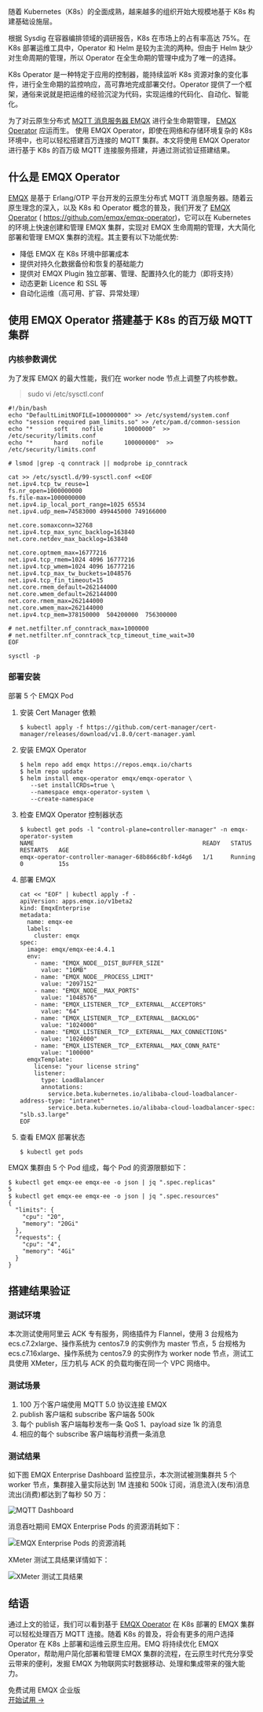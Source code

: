 随着 Kubernetes（K8s）的全面成熟，越来越多的组织开始大规模地基于 K8s 构建基础设施层。

根据 Sysdig 在容器编排领域的调研报告，K8s 在市场上的占有率高达 75%。在 K8s 部署运维工具中，Operator 和 Helm 是较为主流的两种。但由于 Helm 缺少对生命周期的管理，所以 Operator 在全生命期的管理中成为了唯一的选择。

K8s Operator 是一种特定于应用的控制器，能持续监听 K8s 资源对象的变化事件，进行全生命期的监控响应，高可靠地完成部署交付。Operator 提供了一个框架，通俗来说就是把运维的经验沉淀为代码，实现运维的代码化、自动化、智能化。

为了对云原生分布式 [MQTT 消息服务器 EMQX](https://www.emqx.com/zh/products/emqx) 进行全生命期管理， [EMQX Operator](https://www.emqx.com/zh/emqx-kubernetes-operator) 应运而生。 使用 EMQX Operator，即使在网络和存储环境复杂的 K8s 环境中，也可以轻松搭建百万连接的 MQTT 集群。本文将使用 EMQX Operator 进行基于 K8s 的百万级 MQTT 连接服务搭建，并通过测试验证搭建结果。

## 什么是 EMQX Operator

[EMQX](https://www.emqx.com/zh/products/emqx) 是基于 Erlang/OTP 平台开发的云原生分布式 MQTT 消息服务器。随着云原生理念的深入，以及 K8s 和 Operator 概念的普及，我们开发了 [EMQX Operator](https://github.com/emqx/emqx-operator) ( https://github.com/emqx/emqx-operator)，它可以在 Kubernetes 的环境上快速创建和管理 EMQX 集群，实现对 EMQX 生命周期的管理，大大简化部署和管理 EMQX 集群的流程。其主要有以下功能优势:

- 降低 EMQX 在 K8s 环境中部署成本
- 提供对持久化数据备份和恢复的基础能力
- 提供对 EMQX Plugin 独立部署、管理、配置持久化的能力（即将支持）
- 动态更新 Licence 和 SSL 等
- 自动化运维（高可用、扩容、异常处理）

## 使用 EMQX Operator 搭建基于 K8s 的百万级 MQTT 集群

### 内核参数调优

为了发挥 EMQX 的最大性能，我们在 worker node 节点上调整了内核参数。

> sudo vi /etc/sysctl.conf

```
#!/bin/bash
echo "DefaultLimitNOFILE=100000000" >> /etc/systemd/system.conf
echo "session required pam_limits.so" >> /etc/pam.d/common-session
echo "*      soft    nofile      10000000"  >> /etc/security/limits.conf
echo "*      hard    nofile      100000000"  >> /etc/security/limits.conf

# lsmod |grep -q conntrack || modprobe ip_conntrack

cat >> /etc/sysctl.d/99-sysctl.conf <<EOF
net.ipv4.tcp_tw_reuse=1
fs.nr_open=1000000000
fs.file-max=1000000000
net.ipv4.ip_local_port_range=1025 65534
net.ipv4.udp_mem=74583000 499445000 749166000

net.core.somaxconn=32768
net.ipv4.tcp_max_sync_backlog=163840
net.core.netdev_max_backlog=163840

net.core.optmem_max=16777216
net.ipv4.tcp_rmem=1024 4096 16777216
net.ipv4.tcp_wmem=1024 4096 16777216
net.ipv4.tcp_max_tw_buckets=1048576
net.ipv4.tcp_fin_timeout=15
net.core.rmem_default=262144000
net.core.wmem_default=262144000
net.core.rmem_max=262144000
net.core.wmem_max=262144000
net.ipv4.tcp_mem=378150000  504200000  756300000

# net.netfilter.nf_conntrack_max=1000000
# net.netfilter.nf_conntrack_tcp_timeout_time_wait=30
EOF

sysctl -p
```

### 部署安装

部署 5 个 EMQX Pod

1. 安装 Cert Manager 依赖

   ```
   $ kubectl apply -f https://github.com/cert-manager/cert-manager/releases/download/v1.8.0/cert-manager.yaml
   ```

2. 安装 EMQX Operator

   ```
   $ helm repo add emqx https://repos.emqx.io/charts
   $ helm repo update
   $ helm install emqx-operator emqx/emqx-operator \
      --set installCRDs=true \
      --namespace emqx-operator-system \
      --create-namespace
   ```

3. 检查 EMQX Operator 控制器状态

   ```
   $ kubectl get pods -l "control-plane=controller-manager" -n emqx-operator-system
   NAME                                                READY   STATUS    RESTARTS   AGE
   emqx-operator-controller-manager-68b866c8bf-kd4g6   1/1     Running   0          15s
   ```

4. 部署 EMQX

   ```
   cat << "EOF" | kubectl apply -f -
   apiVersion: apps.emqx.io/v1beta2
   kind: EmqxEnterprise
   metadata:
     name: emqx-ee
     labels:
       cluster: emqx
   spec:
     image: emqx/emqx-ee:4.4.1
     env:
       - name: "EMQX_NODE__DIST_BUFFER_SIZE"
         value: "16MB"
       - name: "EMQX_NODE__PROCESS_LIMIT"
         value: "2097152"
       - name: "EMQX_NODE__MAX_PORTS"
         value: "1048576"
       - name: "EMQX_LISTENER__TCP__EXTERNAL__ACCEPTORS"
         value: "64"
       - name: "EMQX_LISTENER__TCP__EXTERNAL__BACKLOG"
         value: "1024000"
       - name: "EMQX_LISTENER__TCP__EXTERNAL__MAX_CONNECTIONS"
         value: "1024000"
       - name: "EMQX_LISTENER__TCP__EXTERNAL__MAX_CONN_RATE"
         value: "100000"
     emqxTemplate:
       license: "your license string"
       listener:
         type: LoadBalancer
         annotations:
           service.beta.kubernetes.io/alibaba-cloud-loadbalancer-address-type: "intranet"
           service.beta.kubernetes.io/alibaba-cloud-loadbalancer-spec: "slb.s3.large"
   EOF
   ```

5. 查看 EMQX 部署状态

   ```
   $ kubectl get pods 
   ```

EMQX 集群由 5 个 Pod 组成，每个 Pod 的资源限额如下：

```
$ kubectl get emqx-ee emqx-ee -o json | jq ".spec.replicas"
5
$ kubectl get emqx-ee emqx-ee -o json | jq ".spec.resources"
{
  "limits": {
    "cpu": "20",
    "memory": "20Gi"
  },
  "requests": {
    "cpu": "4",
    "memory": "4Gi"
  }
}
```

## 搭建结果验证

### 测试环境

本次测试使用阿里云 ACK 专有服务，网络插件为 Flannel，使用 3 台规格为 ecs.c7.2xlarge、操作系统为 centos7.9 的实例作为 master 节点，5 台规格为 ecs.c7.16xlarge、操作系统为 centos7.9 的实例作为 worker node 节点，测试工具使用 XMeter，压力机与 ACK 的负载均衡在同一个 VPC 网络中。

### 测试场景

1. 100 万个客户端使用 MQTT 5.0 协议连接 EMQX
2. publish 客户端和 subscribe 客户端各 500k
3. 每个 publish 客户端每秒发布一条 QoS 1、payload size 1k 的消息
4. 相应的每个 subscribe 客户端每秒消费一条消息

### 测试结果

如下图 EMQX Enterprise Dashboard 监控显示，本次测试被测集群共 5 个 worker 节点，集群接入量实际达到 1M 连接和 500k 订阅，消息流入(发布)消息流出(消费)都达到了每秒 50 万：

![MQTT Dashboard](https://assets.emqx.com/images/13e1800309956fb5f3ab33aff02cf708.png)

消息吞吐期间 EMQX Enterprise Pods 的资源消耗如下：

![EMQX Enterprise Pods 的资源消耗](https://assets.emqx.com/images/ed135d55d4eef23211e13d6a2ae2bdc7.png) 

XMeter 测试工具结果详情如下：

![XMeter 测试工具结果](https://assets.emqx.com/images/a3a460fb17de1f832ef9851f4c826e6e.png)

## 结语

通过上文的验证，我们可以看到基于 [EMQX Operator](https://github.com/emqx/emqx-operator) 在 K8s 部署的 EMQX 集群可以轻松处理百万 MQTT 连接。随着 K8s 的普及，将会有更多的用户选择 Operator 在 K8s 上部署和运维云原生应用。EMQ 将持续优化 EMQX Operator，帮助用户简化部署和管理 EMQX 集群的流程，在云原生时代充分享受云带来的便利，发掘 EMQX 为物联网实时数据移动、处理和集成带来的强大能力。


<section class="promotion">
    <div>
        免费试用 EMQX 企业版
    </div>
    <a href="https://www.emqx.com/zh/try?product=enterprise" class="button is-gradient px-5">开始试用 →</a>
</section>
